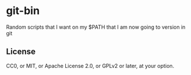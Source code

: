 git-bin
=======

Random scripts that I want on my $PATH that I am now going to version in git

License
-------

CC0, or MIT, or Apache License 2.0, or GPLv2 or later, at your option.
